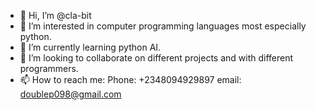 - 👋 Hi, I’m @cla-bit
- 👀 I’m interested in computer programming languages most especially python.
- 🌱 I’m currently learning python AI.
- 💞️ I’m looking to collaborate on different projects and with different programmers.
- 📫 How to reach me:
Phone: +2348094929897
email: doublep098@gmail.com

<!---
cla-bit/cla-bit is a ✨ special ✨ repository because its `README.md` (this file) appears on your GitHub profile.
You can click the Preview link to take a look at your changes.
--->
